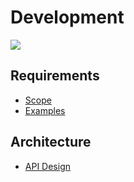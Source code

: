 # Development

<!-- edit image: https://docs.google.com/drawings/d/1Wep2ezu1ysOQv079CDwIswonGtYQZWKEUIga0CqtkH8/edit -->
<img src="https://docs.google.com/drawings/d/1Wep2ezu1ysOQv079CDwIswonGtYQZWKEUIga0CqtkH8/pub?w=829&h=137" />

## Requirements

* [Scope](docs/scope.md)
* [Examples](docs/examples.md)

## Architecture

* [API Design](docs/api-design.md)
